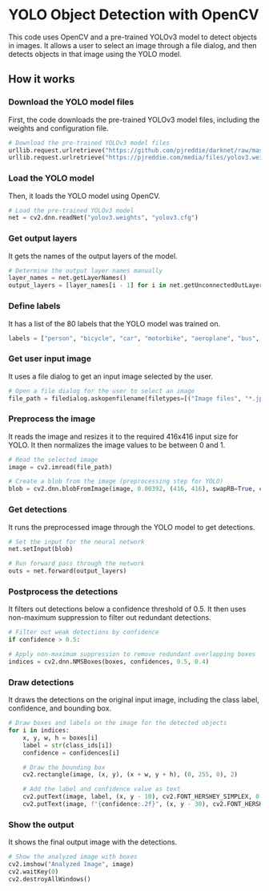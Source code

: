 # YOLO Object Detection with OpenCV
This code uses OpenCV and a pre-trained YOLOv3 model to detect objects in images. It allows a user to select an image through a file dialog, and then detects objects in that image using the YOLO model.

## How it works

### Download the YOLO model files
First, the code downloads the pre-trained YOLOv3 model files, including the weights and configuration file.

```python
# Download the pre-trained YOLOv3 model files 
urllib.request.urlretrieve("https://github.com/pjreddie/darknet/raw/master/cfg/yolov3.cfg", "yolov3.cfg")
urllib.request.urlretrieve("https://pjreddie.com/media/files/yolov3.weights", "yolov3.weights")
```

### Load the YOLO model 
Then, it loads the YOLO model using OpenCV.

```python
# Load the pre-trained YOLOv3 model
net = cv2.dnn.readNet("yolov3.weights", "yolov3.cfg")
```

### Get output layers 
It gets the names of the output layers of the model.

```python
# Determine the output layer names manually 
layer_names = net.getLayerNames()
output_layers = [layer_names[i - 1] for i in net.getUnconnectedOutLayers()]
```

### Define labels 
It has a list of the 80 labels that the YOLO model was trained on.

```python 
labels = ["person", "bicycle", "car", "motorbike", "aeroplane", "bus", "train", "truck", "boat", "traffic light", ... ]
```

### Get user input image
It uses a file dialog to get an input image selected by the user.

```python
# Open a file dialog for the user to select an image
file_path = filedialog.askopenfilename(filetypes=[("Image files", "*.jpg *.jpeg *.png")])
```

### Preprocess the image
It reads the image and resizes it to the required 416x416 input size for YOLO. It then normalizes the image values to be between 0 and 1.

```python
# Read the selected image
image = cv2.imread(file_path)

# Create a blob from the image (preprocessing step for YOLO)
blob = cv2.dnn.blobFromImage(image, 0.00392, (416, 416), swapRB=True, crop=False) 
```

### Get detections 
It runs the preprocessed image through the YOLO model to get detections.

```python
# Set the input for the neural network
net.setInput(blob)

# Run forward pass through the network 
outs = net.forward(output_layers)
```

### Postprocess the detections
It filters out detections below a confidence threshold of 0.5. It then uses non-maximum suppression to filter out redundant detections.

```python
# Filter out weak detections by confidence 
if confidence > 0.5:

# Apply non-maximum suppression to remove redundant overlapping boxes  
indices = cv2.dnn.NMSBoxes(boxes, confidences, 0.5, 0.4)   
```

### Draw detections
It draws the detections on the original input image, including the class label, confidence, and bounding box.

```python 
# Draw boxes and labels on the image for the detected objects
for i in indices:
    x, y, w, h = boxes[i]
    label = str(class_ids[i])
    confidence = confidences[i]

    # Draw the bounding box 
    cv2.rectangle(image, (x, y), (x + w, y + h), (0, 255, 0), 2)

    # Add the label and confidence value as text 
    cv2.putText(image, label, (x, y - 10), cv2.FONT_HERSHEY_SIMPLEX, 0.5, (0, 255, 0), 2)
    cv2.putText(image, f"{confidence:.2f}", (x, y - 30), cv2.FONT_HERSHEY_SIMPLEX, 0.5, (0, 255, 0), 2)
```

### Show the output
It shows the final output image with the detections.

```python
# Show the analyzed image with boxes
cv2.imshow("Analyzed Image", image)
cv2.waitKey(0)
cv2.destroyAllWindows() 
```
